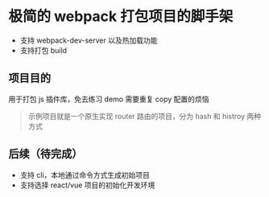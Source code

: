 # 极简的 webpack 打包项目的脚手架

- 支持 webpack-dev-server 以及热加载功能
- 支持打包 build

## 项目目的

用于打包 js 插件库，免去练习 demo 需要重复 copy 配置的烦恼

> 示例项目就是一个原生实现 router 路由的项目，分为 hash 和 histroy 两种方式

## 后续（待完成）

- 支持 cli，本地通过命令方式生成初始项目
- 支持选择 react/vue 项目的初始化开发环境
